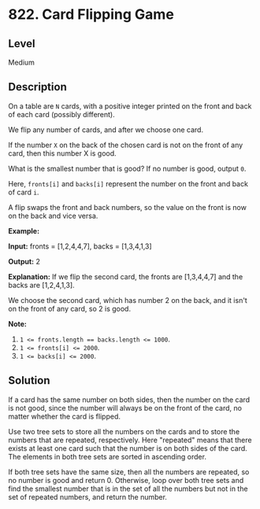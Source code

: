 # 822. Card Flipping Game
## Level
Medium

## Description
On a table are `N` cards, with a positive integer printed on the front and back of each card (possibly different).

We flip any number of cards, and after we choose one card. 

If the number `X` on the back of the chosen card is not on the front of any card, then this number X is good.

What is the smallest number that is good?  If no number is good, output `0`.

Here, `fronts[i]` and `backs[i]` represent the number on the front and back of card `i`. 

A flip swaps the front and back numbers, so the value on the front is now on the back and vice versa.

**Example:**

**Input:** fronts = [1,2,4,4,7], backs = [1,3,4,1,3]

**Output:** 2

**Explanation:** If we flip the second card, the fronts are [1,3,4,4,7] and the backs are [1,2,4,1,3].

We choose the second card, which has number 2 on the back, and it isn't on the front of any card, so 2 is good.

**Note:**

1. `1 <= fronts.length == backs.length <= 1000`.
2. `1 <= fronts[i] <= 2000`.
3. `1 <= backs[i] <= 2000`.

## Solution
If a card has the same number on both sides, then the number on the card is not good, since the number will always be on the front of the card, no matter whether the card is flipped.

Use two tree sets to store all the numbers on the cards and to store the numbers that are repeated, respectively. Here "repeated" means that there exists at least one card such that the number is on both sides of the card. The elements in both tree sets are sorted in ascending order.

If both tree sets have the same size, then all the numbers are repeated, so no number is good and return 0. Otherwise, loop over both tree sets and find the smallest number that is in the set of all the numbers but not in the set of repeated numbers, and return the number.
